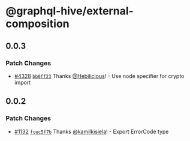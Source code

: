 # @graphql-hive/external-composition

## 0.0.3

### Patch Changes

- [#4328](https://github.com/kamilkisiela/graphql-hive/pull/4328) [`bb0ff23`](https://github.com/kamilkisiela/graphql-hive/commit/bb0ff238ee7a413aca618b05cdf2187e6b886188) Thanks [@Hebilicious](https://github.com/Hebilicious)! - Use node specifier for crypto import

## 0.0.2

### Patch Changes

- [#1132](https://github.com/kamilkisiela/graphql-hive/pull/1132)
  [`fcec5f7b`](https://github.com/kamilkisiela/graphql-hive/commit/fcec5f7b1818719e8e781006567b08ceb2e2bece)
  Thanks [@kamilkisiela](https://github.com/kamilkisiela)! - Export ErrorCode type
